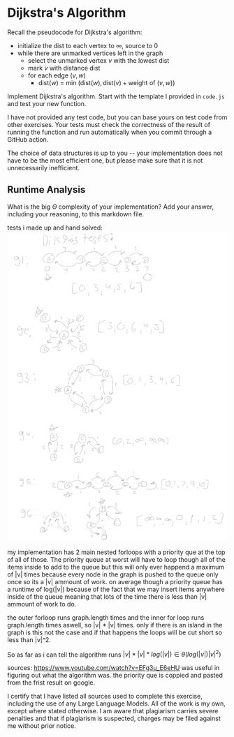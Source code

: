 # Dijkstra's Algorithm

Recall the pseudocode for Dijkstra's algorithm:
- initialize the dist to each vertex to $\infty$, source to 0
- while there are unmarked vertices left in the graph
    - select the unmarked vertex $v$ with the lowest dist
    - mark $v$ with distance dist
    - for each edge $(v,w)$
        - dist($w$) = min $\left(\textrm{dist}(w), \textrm{dist}(v) + \textrm{weight of }(v, w)\right)$

Implement Dijkstra's algorithm. Start with the template I provided in `code.js`
and test your new function.

I have not provided any test code, but you can base yours on test code from
other exercises. Your tests must check the correctness of the result of running
the function and run automatically when you commit through a GitHub action.

The choice of data structures is up to you -- your implementation does not have
to be the most efficient one, but please make sure that it is not unnecessarily
inefficient.

## Runtime Analysis

What is the big $\Theta$ complexity of your implementation? Add your
answer, including your reasoning, to this markdown file.

tests i made up and hand solved:
![tests.img](image.png)

my implementation has 2 main nested forloops with a priority que at the top of all of those.
The priority queue at worst will have to loop though all of the items inside to add to the queue but this will only ever happend a maximum of |v| times because every node in the graph is pushed to the queue only once so its a |v| ammount of work. on average though a priority queue has a runtime of log(|v|) because of the fact that we may insert items anywhere inside of the queue meaning that lots of the time there is less than |v| ammount of work to do. 

the outer forloop runs graph.length times and the inner for loop runs graph.length times aswell, so |v| * |v| times. only if there is an island in the graph is this not the case and if that happens the loops will be cut short so less than |v|^2.

So as far as i can tell the algorithm runs $|v| * |v| * log(|v|) \in \theta(log(|v|)|v|^2)$ 

sources:
https://www.youtube.com/watch?v=EFg3u_E6eHU was useful in figuring out what the algorithm was.
the priority que is coppied and pasted from the frist result on google.

I certify that I have listed all sources used to complete this exercise, including the use of any Large Language Models. All of the work is my own, except where stated otherwise. I am aware that plagiarism carries severe penalties and that if plagiarism is suspected, charges may be filed against me without prior notice.